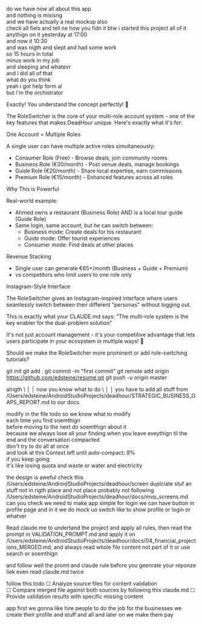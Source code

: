 
do we have now all about this app    
and nothing is misisng   
and we have actually a real mockup also    
check all fiels and tell ne how you fidn it 
btw i started this project all of it   
anythign on it yesterday at 17:00  
and now it 10:30   
and was nigth and slept and had some work    
so 15  hours in total  
minus work in my job   
and sleeping and whatevr   
and i did all of that    
what do you think  
yeah i got help form ai  
but i'm the orchistrator   


Exactly! You understand the concept perfectly! 🎯

  The RoleSwitcher is the core of your multi-role account system - one of the key features that makes DeadHour unique. Here's exactly what it's for:

  One Account = Multiple Roles

  A single user can have multiple active roles simultaneously:

  - Consumer Role (Free) - Browse deals, join community rooms
  - Business Role (€30/month) - Post venue deals, manage bookings
  - Guide Role (€20/month) - Share local expertise, earn commissions
  - Premium Role (€15/month) - Enhanced features across all roles

  Why This is Powerful

  Real-world example:
  - Ahmed owns a restaurant (Business Role) AND is a local tour guide (Guide Role)
  - Same login, same account, but he can switch between:
    - Business mode: Create deals for his restaurant
    - Guide mode: Offer tourist experiences
    - Consumer mode: Find deals at other places

  Revenue Stacking

  - Single user can generate €65+/month (Business + Guide + Premium)
  - vs competitors who limit users to one role only

  Instagram-Style Interface

  The RoleSwitcher gives an Instagram-inspired interface where users seamlessly switch between their different "personas" without logging out.

  This is exactly what your CLAUDE.md says:
  "The multi-role system is the key enabler for the dual-problem solution"

  It's not just account management - it's your competitive advantage that lets users participate in your ecosystem in multiple ways! 🚀

  Should we make the RoleSwitcher more prominent or add role-switching tutorials?









git init
git add .
git commit -m "first commit"
git remote add origin https://github.com/edsteine/resume.git
git push -u origin master


 alrigth \                                                                                                                                                                                                                         │
│   now you know what to do \                                                                                                                                                                                                         │
│   you have to add all stuff from /Users/edsteine/AndroidStudioProjects/deadhour/STRATEGIC_BUSINESS_GAPS_REPORT.md to our docs   


modify in the file todo so we know what to modify \
  each time you find soemthign \
  before moving to the next do soemthign about it \
  because we always lose all your finding when you leave eveythign til the end and the conversation compacted \
  don't try to do all at once \
  and look at this        Context left until auto-compact: 9%\
  if you keep going \
  it's like losing quota and waste or water and electricity


the design is aweful 
check this /Users/edsteine/AndroidStudioProjects/deadhour/screen
duplciate stuf
an stuff not in rigth place
and not place probably not following /Users/edsteine/AndroidStudioProjects/deadhour/docs/mvp_screens.md
can you check 
we need to make app simple 
for login we can have button in profile page and in it we do mock uo switch like to show profile or login or whatver


Read claude.me to undertand the project and apply all rules, then read the prompt in VALIDATION_PROMPT.md and apply it on /Users/edsteine/AndroidStudioProjects/deadhour/docs/04_financial_projections_MERGED.md, and always read whole file content not part of it or use search or soemthign 


and follow well the promt and claude rule before you geenrate your reponze liek even read claude.md twice 

follow this todo 
 ☐ Analyze source files for content validation             
☐ Compare merged file against both sources by following this claude.md
☐ Provide validation results with specific missing content




app first we gonna like hire people to do the job for the businesses
we create their profile and stuff and all 
and later on we make them pay 